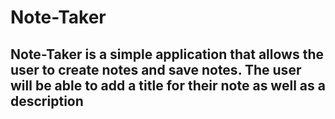 # Note-Taker

## Note-Taker is a simple application that allows the user to create notes and save notes. The user will be able to add a title for their note as well as a description